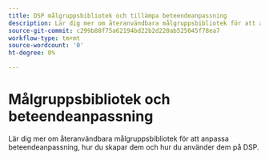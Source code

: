```yaml
---
title: DSP målgruppsbibliotek och tillämpa beteendeanpassning
description: Lär dig mer om återanvändbara målgruppsbibliotek för att anpassa beteendeanpassning.
source-git-commit: c299b88f75a62194bd22b2d220ab525045f78ea7
workflow-type: tm+mt
source-wordcount: '0'
ht-degree: 0%

---
```


# Målgruppsbibliotek och beteendeanpassning

Lär dig mer om återanvändbara målgruppsbibliotek för att anpassa beteendeanpassning, hur du skapar dem och hur du använder dem på DSP.

<!--
>[!VIDEO]()
-->
